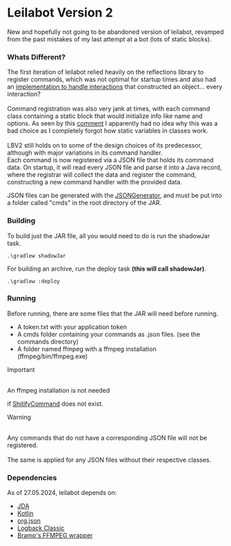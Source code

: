 # Leilabot Version 2

New and hopefully not going to be abandoned version
of leilabot, revamped from the past mistakes of my last
attempt at a bot (lots of static blocks).

### Whats Different?
The first iteration of leilabot relied heavily on the reflections
library to register commands, which was not optimal for startup times
and also had
an [implementation to handle interactions](https://github.com/srthMD/leilabot/blob/3cab69958fbe74c88368232542da282f4cb1b610/src/main/java/ro/srth/leila/command/CmdMan.java#L90)
that constructed an object... every interaction? 
<br>
<br>
Command registration was also very jank at times, with each command class
containing a static block that would initialize info like name and options.
As seen by this [comment](https://github.com/srthMD/leilabot/blob/3cab69958fbe74c88368232542da282f4cb1b610/src/main/java/ro/srth/leila/command/CmdMan.java#L71)
I apparently had no idea why this was a bad choice as I completely forgot how
static variables in classes work.
<br>
<br>
LBV2 still holds on to some of the design choices of its predecessor, although
with major variations in its command handler. 
<br>
Each command is now registered via
a JSON file that holds its command data. 
On startup, it will read every JSON file
and parse it into a Java record, where the registrar will collect the data and
register the command, constructing a new command handler with the provided data.

JSON files can be generated with the [JSONGenerator](https://github.com/srthMD/lbv2/blob/master/src/main/java/ro/srth/lbv2/JSONGenerator.java),
and must be put into a folder called "cmds" in the root directory of the JAR.

### Building

To build just the JAR file, all you would need to do is run the shadowJar task.

```console
.\gradlew shadowJar
```

For building an archive, run the deploy task **(this will call shadowJar)**.

```console
.\gradlew :deploy
```

### Running

Before running, there are some files that the JAR will need before running.

* A token.txt with your application token
* A cmds folder containing your commands as .json files. (see the commands directory)
* A folder named ffmpeg with a ffmpeg installation (ffmpeg/bin/ffmpeg.exe)

> [!IMPORTANT]
> <br>
> An ffmpeg installation is not needed
>
if [ShitifyCommand](https://github.com/srthMD/lbv2/blob/master/src/main/kotlin/ro/srth/lbv2/command/slash/ShitifyCommand.kt)
does not exist.

> [!WARNING]
> <br>
> Any commands that do not have a corresponding JSON file will not be registered.
> <br>
> <br>
> The same is applied for any JSON files without their respective classes.

### Dependencies

As of 27.05.2024, leilabot depends on:
* [JDA](https://github.com/discord-jda/JDA)
* [Kotlin](https://kotlinlang.org/)
* [org.json](https://mvnrepository.com/artifact/org.json/json)
* [Logback Classic](https://github.com/qos-ch/logback)
* [Bramp's FFMPEG wrapper](https://github.com/bramp/ffmpeg-cli-wrapper)

